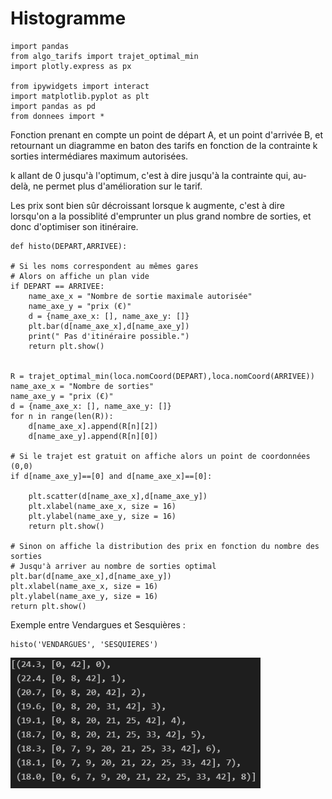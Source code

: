 # Histogramme

    import pandas
    from algo_tarifs import trajet_optimal_min
    import plotly.express as px

    from ipywidgets import interact
    import matplotlib.pyplot as plt
    import pandas as pd
    from donnees import *
    
Fonction prenant en compte un point de départ A, et un point d'arrivée B, et retournant un diagramme en baton des tarifs en fonction de la contrainte k sorties intermédiares maximum autorisées.

k allant de 0 jusqu'à l'optimum, c'est à dire jusqu'à la contrainte qui, au-delà, ne permet plus d'amélioration sur le tarif.

Les prix sont bien sûr décroissant lorsque k augmente, c'est à dire lorsqu'on a la possiblité d'emprunter un plus grand nombre de sorties, et donc d'optimiser son itinéraire.

    def histo(DEPART,ARRIVEE):

    # Si les noms correspondent au mêmes gares
    # Alors on affiche un plan vide
    if DEPART == ARRIVEE:
        name_axe_x = "Nombre de sortie maximale autorisée"
        name_axe_y = "prix (€)"
        d = {name_axe_x: [], name_axe_y: []}
        plt.bar(d[name_axe_x],d[name_axe_y])
        print(" Pas d'itinéraire possible.")
        return plt.show()


    R = trajet_optimal_min(loca.nomCoord(DEPART),loca.nomCoord(ARRIVEE))
    name_axe_x = "Nombre de sorties"
    name_axe_y = "prix (€)"
    d = {name_axe_x: [], name_axe_y: []}
    for n in range(len(R)):
        d[name_axe_x].append(R[n][2])
        d[name_axe_y].append(R[n][0])

    # Si le trajet est gratuit on affiche alors un point de coordonnées (0,0)
    if d[name_axe_y]==[0] and d[name_axe_x]==[0]:

        plt.scatter(d[name_axe_x],d[name_axe_y])
        plt.xlabel(name_axe_x, size = 16)
        plt.ylabel(name_axe_y, size = 16)
        return plt.show()

    # Sinon on affiche la distribution des prix en fonction du nombre des sorties
    # Jusqu'à arriver au nombre de sorties optimal
    plt.bar(d[name_axe_x],d[name_axe_y])
    plt.xlabel(name_axe_x, size = 16)
    plt.ylabel(name_axe_y, size = 16)
    return plt.show()

Exemple entre Vendargues et Sesquières :

    histo('VENDARGUES', 'SESQUIERES')

<img src="https://github.com/lucea97217/Projetgroupe6/blob/04900ad79b3d5ff56324a37aa533b3f331318476/Sphinx_DL/source/Projet/DONNEES/Capture/Capture2.PNG" width="400" />




